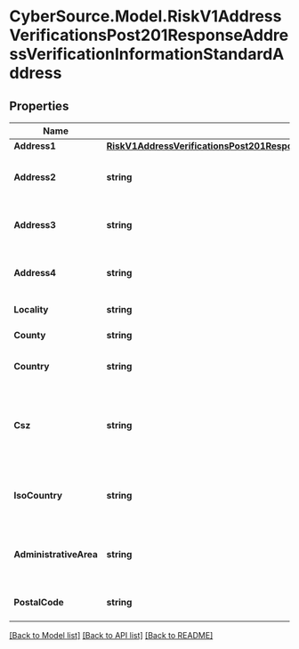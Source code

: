 # CyberSource.Model.RiskV1AddressVerificationsPost201ResponseAddressVerificationInformationStandardAddress
## Properties

Name | Type | Description | Notes
------------ | ------------- | ------------- | -------------
**Address1** | [**RiskV1AddressVerificationsPost201ResponseAddressVerificationInformationStandardAddressAddress1**](RiskV1AddressVerificationsPost201ResponseAddressVerificationInformationStandardAddressAddress1.md) |  | [optional] 
**Address2** | **string** | Second line of the standardized address. | [optional] 
**Address3** | **string** | Third line of the standardized address. | [optional] 
**Address4** | **string** | Fourth line of the standardized address. | [optional] 
**Locality** | **string** | Standardized city name. | [optional] 
**County** | **string** | U.S. county if available. | [optional] 
**Country** | **string** | Standardized country name. | [optional] 
**Csz** | **string** | Standardized city, state or province, and ZIP +4 code or postal code line. | [optional] 
**IsoCountry** | **string** | Standardized two-character ISO country code. | [optional] 
**AdministrativeArea** | **string** | U.S.P.S. standardized state or province abbreviation. | [optional] 
**PostalCode** | **string** | Standardized U.S. ZIP + 4 postal code. | [optional] 

[[Back to Model list]](../README.md#documentation-for-models) [[Back to API list]](../README.md#documentation-for-api-endpoints) [[Back to README]](../README.md)

